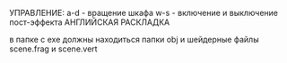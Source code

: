 УПРАВЛЕНИЕ:
a-d - вращение шкафа
w-s - включение и выключение пост-эффекта
АНГЛИЙСКАЯ РАСКЛАДКА

в папке с exe должны находиться папки obj и шейдерные файлы scene.frag и scene.vert
